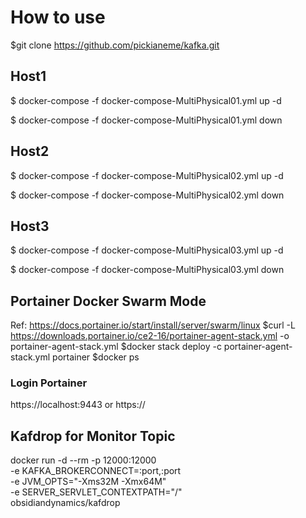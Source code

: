 # How to use 
$git clone https://github.com/pickianeme/kafka.git
## Host1

$ docker-compose -f  docker-compose-MultiPhysical01.yml up -d


$ docker-compose -f  docker-compose-MultiPhysical01.yml down

## Host2

$ docker-compose -f  docker-compose-MultiPhysical02.yml up -d

$ docker-compose -f  docker-compose-MultiPhysical02.yml down

## Host3

$ docker-compose -f  docker-compose-MultiPhysical03.yml up -d

$ docker-compose -f  docker-compose-MultiPhysical03.yml down

## Portainer Docker Swarm Mode
Ref: https://docs.portainer.io/start/install/server/swarm/linux
$curl -L https://downloads.portainer.io/ce2-16/portainer-agent-stack.yml -o portainer-agent-stack.yml
$docker stack deploy -c portainer-agent-stack.yml portainer
$docker ps
### Login Portainer
https://localhost:9443  or https://<domain name:9443>

## Kafdrop for Monitor Topic
docker run -d --rm -p 12000:12000 \
    -e KAFKA_BROKERCONNECT=<hostname>:port,<hostname>:port \
    -e JVM_OPTS="-Xms32M -Xmx64M" \
    -e SERVER_SERVLET_CONTEXTPATH="/" \
    obsidiandynamics/kafdrop
